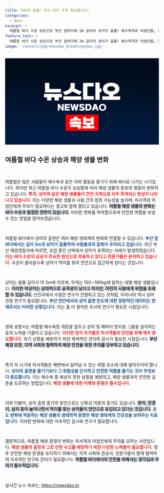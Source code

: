 ```yaml
---
title: 악상어 출몰! 부산 바다 주의 필요합니다!
categories:
  - News
excerpt: >
  여름철 바다 수온 상승으로 부산 앞바다에 2m 길이의 상어가 출몰! 해수욕객과 어업인들, 각별한 주의가 필요한 상황이다. 여러분의 안전을 위해 꼭 체크하세요!
feature_text: >
  여름철 바다 수온 상승으로 부산 앞바다에 2m 길이의 상어가 출몰! 해수욕객과 어업인들, 각별한 주의가 필요한 상황이다. 여러분의 안전을 위해 꼭 체크하세요!
image: '/assets/img/newsdao_breakingnews.jpg'
---
```


<p><img src="/assets/img/newsdao_breakingnews.jpg" alt="flaretime 속보" /></p>

<h2 data-ke-size="size26">여름철 바다 수온 상승과 해양 생물 변화</h2>

<p data-ke-size="size16">&nbsp;</p>

<p>여름철은 많은 사람들이 해수욕과 같은 야외 활동을 즐기기 위해 바다로 나가는 시기입니다. 하지만 최근 여름철 바다 수온이 상승함에 따라 해양 생물의 분포와 행동이 변화하고 있습니다. <b><span style="color: #ee2323;">특히, 상어와 같은 해양 생물들이 연안 지역으로 자주 목격되는 현상이 나타나고 있습니다.</span></b> 이는 다양한 해양 생물과 사람 간의 접촉 가능성을 높이며, 피서객과 어업인에게 주의가 필요하다는 경고와 함께 열리고 있습니다. <b><span style="background-color: #21538527;">여름철 해양 생물의 변화는 바다 수온과 밀접한 관련이 있습니다.</span></b> 이러한 변화를 파악함으로써 안전한 여름을 보낼 수 있는 방법을 알아보겠습니다.</p>

<p data-ke-size="size16">&nbsp;</p>

<p>여름철 바다에서 상어의 출현은 여러 해양 생태계의 변화와 연결될 수 있습니다. <b><span style="color: #1a5490;">부산 앞바다에서는 길이 2m의 상어가 출몰하여 사람들과의 접촉이 우려되고 있습니다.</span></b> 최근 부산 해양경찰서에 따르면, 조업 중인 선박에서 상어가 포획되는 사례가 발생하였습니다. <b><span style="color: #ee2323;">이는 바다 수온의 상승이 주요한 원인으로 작용하고 있다고 전문가들은 분석하고 있습니다.</span></b> 수온이 올라갈수록 상어가 먹이를 찾아 연안으로 접근하게 된다는 것입니다.</p>

<p data-ke-size="size16">&nbsp;</p>

<p>상어는 몸통 길이가 약 2m에 이르며, 무게는 150∼180kg에 달하는 대형 해양 생물입니다. <b><span style="background-color: #21538527;">이러한 악상어는 상대적으로 공격성이 낮다고 하지만, 여전히 사람에게 위험을 초래할 수 있습니다.</span></b> 선진국에서 수많은 연구가 진행되고 있는 것처럼, 우리나라 역시 상어 관찰 연구가 필요합니다. <b><span style="color: #1a5490;">부산 연안에서의 상어 출현 빈도에 대한 정량적인 데이터는 현재로서는 미비한 상황입니다.</span></b> 이는 좀 더 철저한 조사와 연구가 필요한 시점입니다.</p>

<p data-ke-size="size16">&nbsp;</p>

<p>경북 포항시는 여름철 해수욕장 개장을 앞두고 상어 및 해파리 방지용 그물을 설치하는 등의 노력을 기울이고 있습니다. <b><span style="color: #ee2323;">이러한 방지 조치들은 피서객들의 안전을 위해 매우 중요합니다.</span></b> 위기 상황을 예방하기 위한 체계적인 관리와 감시가 필요한 시점입니다. <b><span style="background-color: #21538527;">부산해경 또한, 지역 사회와 협력하여 해양 안전을 위한 주의를 당부하고 있습니다.</span></b> </p>

<p data-ke-size="size16">&nbsp;</p>

<p>특히 이 시기에 피서객들은 해변에서 일어날 수 있는 위험 요소에 대해 알아두어야 합니다. <b><span style="color: #1a5490;">상어의 출현을 즐기기보다 그 위험성을 인식하고 안전한 여름을 즐기는 것이 무엇보다 중요합니다.</span></b> 이는 해수욕 중 예상치 못한 상황을 예방하고, 해양 생물과의 안전한 공존을 도모하는 방법입니다. <b><span style="color: #ee2323;">해양 생물에 대한 이해와 존중은 필수입니다.</span></b></p>

<p data-ke-size="size16">&nbsp;</p>

<p>이와 더불어, 상어 출현 증가의 원인으로는 난류성 어종의 증가도 있습니다. <b><span style="background-color: #21538527;">방어, 전갱이, 삼치 등이 늘어나면서 먹이를 찾는 상어들이 연안으로 유입되고 있다는 것입니다.</span></b> <b><span style="color: #1a5490;">온도 변화에 적응하는 해양 생물의 생태학적 동향은 해양 생태계의 건강성을 보여주는 지표입니다.</span></b> 이러한 변화에 대한 지속적인 감시와 연구가 필요합니다.</p>

<p data-ke-size="size16">&nbsp;</p>

<p>결론적으로, 여름철 해양 환경의 변화는 피서객과 어업인에게 주의를 요하는 사안입니다. <b><span style="color: #ee2323;">해양 생물의 출현과 그로 인한 사고를 예방하기 위한 다양한 노력들이 필요합니다.</span></b> 향후 안전한 해양 환경을 유지하기 위해서는 지역 사회와 관공서, 전문가들이 함께 협력하여 지속적인 연구와 관리가 필요합니다. <b><span style="background-color: #21538527;">여름철 바다에서의 안전을 위해서는 경각심과 주의가 필수적입니다.</span></b> </p>

<p data-ke-size="size16">&nbsp;</p>
실시간 뉴스 속보는, <a href="https://newsdao.kr" rel="dofollow">https://newsdao.kr</a>


